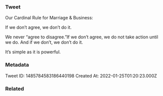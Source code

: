 ### Tweet
Our Cardinal Rule for Marriage &amp; Business:

If we don’t agree, we don’t do it.

We never “agree to disagree.”If we don’t agree, we do not take action until we do. And if we don’t, we don’t do it.

It’s simple as it is powerful.

### Metadata
Tweet ID: 1485784583186440198
Created At: 2022-01-25T01:20:23.000Z

### Related

